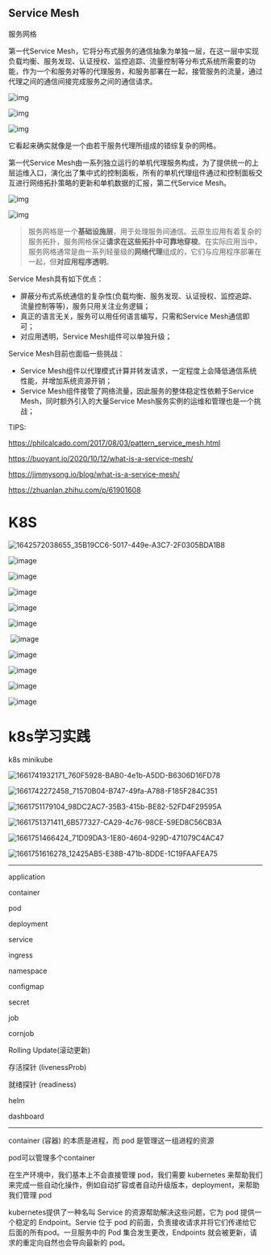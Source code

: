 ## Service Mesh

服务网格

第一代Service Mesh，它将分布式服务的通信抽象为单独一层，在这一层中实现负载均衡、服务发现、认证授权、监控追踪、流量控制等分布式系统所需要的功能，作为一个和服务对等的代理服务，和服务部署在一起，接管服务的流量，通过代理之间的通信间接完成服务之间的通信请求。

![img](https://philcalcado.com/img/service-mesh/6-a.png)

![img](https://philcalcado.com/img/service-mesh/mesh1.png)

![img](https://philcalcado.com/img/service-mesh/mesh2.png)

它看起来确实就像是一个由若干服务代理所组成的错综复杂的网格。

第一代Service Mesh由一系列独立运行的单机代理服务构成，为了提供统一的上层运维入口，演化出了集中式的控制面板，所有的单机代理组件通过和控制面板交互进行网络拓扑策略的更新和单机数据的汇报，第二代Service Mesh。

![img](https://philcalcado.com/img/service-mesh/6-b.png)

![img](https://philcalcado.com/img/service-mesh/mesh3.png)

>服务网格是一个**基础设施层**，用于处理服务间通信。云原生应用有着复杂的服务拓扑，服务网格保证**请求在这些拓扑中可靠地穿梭**。在实际应用当中，服务网格通常是由一系列轻量级的**网络代理**组成的，它们与应用程序部署在一起，但**对应用程序透明**。

Service Mesh具有如下优点：

- 屏蔽分布式系统通信的复杂性(负载均衡、服务发现、认证授权、监控追踪、流量控制等等)，服务只用关注业务逻辑；
- 真正的语言无关，服务可以用任何语言编写，只需和Service Mesh通信即可；
- 对应用透明，Service Mesh组件可以单独升级；

Service Mesh目前也面临一些挑战：

- Service Mesh组件以代理模式计算并转发请求，一定程度上会降低通信系统性能，并增加系统资源开销；
- Service Mesh组件接管了网络流量，因此服务的整体稳定性依赖于Service Mesh，同时额外引入的大量Service Mesh服务实例的运维和管理也是一个挑战；





TIPS:

https://philcalcado.com/2017/08/03/pattern_service_mesh.html

https://buoyant.io/2020/10/12/what-is-a-service-mesh/

https://jimmysong.io/blog/what-is-a-service-mesh/

https://zhuanlan.zhihu.com/p/61901608



# K8S

![1642572038655_35B19CC6-5017-449e-A3C7-2F0305BDA1B8](https://user-images.githubusercontent.com/34562805/150077306-bee88399-e9ed-4c88-a1f6-f83b5746658b.png)

![image](https://user-images.githubusercontent.com/34562805/150077366-c01ad82d-aada-41cb-8b3a-8c78fb42c98a.png)

![image](https://user-images.githubusercontent.com/34562805/150077435-f08a6b53-af22-4ea9-bcea-60ea0edd06d0.png)

![image](https://user-images.githubusercontent.com/34562805/150078368-565af5c6-d2ac-4eda-aeed-8cfb2d59ca85.png)

![image](https://user-images.githubusercontent.com/34562805/150087315-f249deea-1fa7-4a95-98b2-128f4a5fa667.png)

![image](https://user-images.githubusercontent.com/34562805/150263894-5aeba6cd-0a05-48fe-b0e7-9331d94350ce.png)

​	![image](https://user-images.githubusercontent.com/34562805/150265094-2204e2db-9c83-4dfe-9f77-b4233db0b343.png)

![image](https://user-images.githubusercontent.com/34562805/150265610-37828a73-e3b0-4a70-b8e5-155cd543958b.png)

![image](https://user-images.githubusercontent.com/34562805/150283186-6cd88ebb-c6fc-45d5-89b2-71e43907ef1b.png)

![image](https://user-images.githubusercontent.com/34562805/150289463-cff708d9-5a8d-48f2-b5f6-bb05f310a795.png)

![image](https://user-images.githubusercontent.com/34562805/150290037-0f1797cb-fbcf-4940-bca2-8fa50be381f7.png)



# k8s学习实践

k8s minikube

![1661741932171_760F5928-BAB0-4e1b-A5DD-B6306D16FD78](https://user-images.githubusercontent.com/34562805/187133831-ee61ad24-cd04-40b1-972c-bac09d4c7f00.png)

![1661742272458_71570B04-B747-49fa-A788-F185F284C351](https://user-images.githubusercontent.com/34562805/187133867-f72cdd25-6350-49c5-8d31-2d26cda714ae.png)

![1661751179104_98DC2AC7-35B3-415b-BE82-52FD4F29595A](https://user-images.githubusercontent.com/34562805/187133928-a3d9caab-eb57-4bd4-a24d-e72eac62f780.png)

![1661751371411_6B577327-CA29-4c76-98CE-59ED8C56CB3A](https://user-images.githubusercontent.com/34562805/187134011-10af8c0d-2c03-48a8-a132-9872f467a165.png)

![1661751466424_71D09DA3-1E80-4604-929D-471079C4AC47](https://user-images.githubusercontent.com/34562805/187134087-8c9e422a-93b2-4fda-b57f-dd241106d6b7.png)

![1661751616278_12425AB5-E38B-471b-8DDE-1C19FAAFEA75](https://user-images.githubusercontent.com/34562805/187134160-57d09450-9c51-4d12-98b3-f02470b82f94.png)

***

application

container 

pod

deployment

service

ingress

namespace

configmap

secret

job

cornjob

Rolling Update(滚动更新)

存活探针 (livenessProb)

就绪探针 (readiness)

helm

dashboard

***

container (容器) 的本质是进程，而 pod 是管理这一组进程的资源

pod可以管理多个container

在生产环境中，我们基本上不会直接管理 pod，我们需要 kubernetes 来帮助我们来完成一些自动化操作，例如自动扩容或者自动升级版本，deployment，来帮助我们管理 pod

kubernetes提供了一种名叫 Service 的资源帮助解决这些问题，它为 pod 提供一个稳定的 Endpoint。Servie 位于 pod 的前面，负责接收请求并将它们传递给它后面的所有pod。一旦服务中的 Pod 集合发生更改，Endpoints 就会被更新，请求的重定向自然也会导向最新的 pod。
